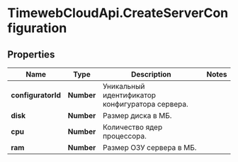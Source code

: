 # TimewebCloudApi.CreateServerConfiguration

## Properties

Name | Type | Description | Notes
------------ | ------------- | ------------- | -------------
**configuratorId** | **Number** | Уникальный идентификатор конфигуратора сервера. | 
**disk** | **Number** | Размер диска в МБ. | 
**cpu** | **Number** | Количество ядер процессора. | 
**ram** | **Number** | Размер ОЗУ сервера в МБ. | 


